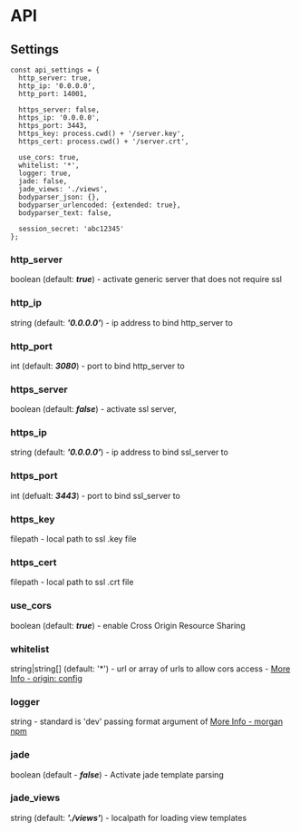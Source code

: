 # API

## Settings
```
const api_settings = {
  http_server: true,
  http_ip: '0.0.0.0',
  http_port: 14001,

  https_server: false,
  https_ip: '0.0.0.0',
  https_port: 3443,
  https_key: process.cwd() + '/server.key',
  https_cert: process.cwd() + '/server.crt',

  use_cors: true,
  whitelist: '*',
  logger: true,
  jade: false,
  jade_views: './views',
  bodyparser_json: {},
  bodyparser_urlencoded: {extended: true},
  bodyparser_text: false,

  session_secret: 'abc12345'
};
```
### http_server
boolean (default: ***true***) - activate generic server that does not require ssl
### http_ip
string (default: ***'0.0.0.0'***) - ip address to bind http_server to
### http_port
int (default: ***3080***) - port to bind http_server to

### https_server
boolean (default: ***false***) - activate ssl server, 
### https_ip
string (default: ***'0.0.0.0'***) - ip address to bind ssl_server to
### https_port
int (defualt: ***3443***) - port to bind ssl_server to
### https_key
filepath - local path to ssl .key file
### https_cert
filepath - local path to ssl .crt file

### use_cors
boolean (default: ***true***) - enable Cross Origin Resource Sharing
### whitelist
string|string[] (default: '*') - url or array of urls to allow cors access - [More Info - origin: config](https://www.npmjs.com/package/cors#configuration-options)

### logger
string - standard is 'dev' passing format argument of [More Info - morgan npm](https://www.npmjs.com/package/morgan#morganformat-options)

### jade
boolean (default - ***false***) - Activate jade template parsing
### jade_views
string (default: ***'./views'***) - localpath for loading view templates
